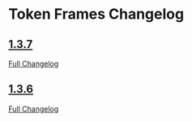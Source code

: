 # Token Frames Changelog

## [1.3.7](https://github.com/jcolson/token_frames/tree/1.3.7)

[Full Changelog](https://github.com/jcolson/token_frames/compare/1.3.6...1.3.7)

## [1.3.6](https://github.com/jcolson/token_frames/tree/1.3.6)

[Full Changelog](https://github.com/jcolson/token_frames/compare/1.3.5...1.3.6)
